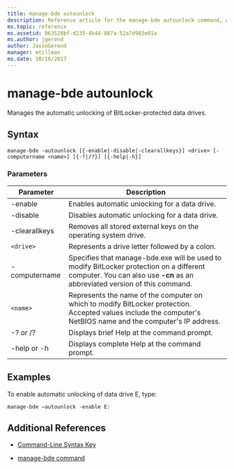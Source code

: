 ```yaml
---
title: manage-bde autounlock
description: Reference article for the manage-bde autounlock command, which manages the automatic unlocking of BitLocker-protected data drives.
ms.topic: reference
ms.assetid: 063528bf-d235-4b44-887a-52a7d983e01a
ms.author: jgerend
author: JasonGerend
manager: mtillman
ms.date: 10/16/2017
---
```


# manage-bde autounlock

Manages the automatic unlocking of BitLocker-protected data drives.

## Syntax

```
manage-bde -autounlock [{-enable|-disable|-clearallkeys}] <drive> [-computername <name>] [{-?|/?}] [{-help|-h}]
```

### Parameters

| Parameter | Description |
| --------- | ----------- |
| -enable | Enables automatic unlocking for a data drive. |
| -disable | Disables automatic unlocking for a data drive. |
| -clearallkeys | Removes all stored external keys on the operating system drive. |
| `<drive>` | Represents a drive letter followed by a colon. |
| -computername | Specifies that manage-bde.exe will be used to modify BitLocker protection on a different computer. You can also use **-cn** as an abbreviated version of this command. |
| `<name>` | Represents the name of the computer on which to modify BitLocker protection. Accepted values include the computer's NetBIOS name and the computer's IP address. |
| -? or /? | Displays brief Help at the command prompt. |
| -help or -h | Displays complete Help at the command prompt. |

## Examples

To enable automatic unlocking of data drive E, type:

```
manage-bde –autounlock -enable E:
```

## Additional References

- [Command-Line Syntax Key](command-line-syntax-key.md)

- [manage-bde command](manage-bde.md)